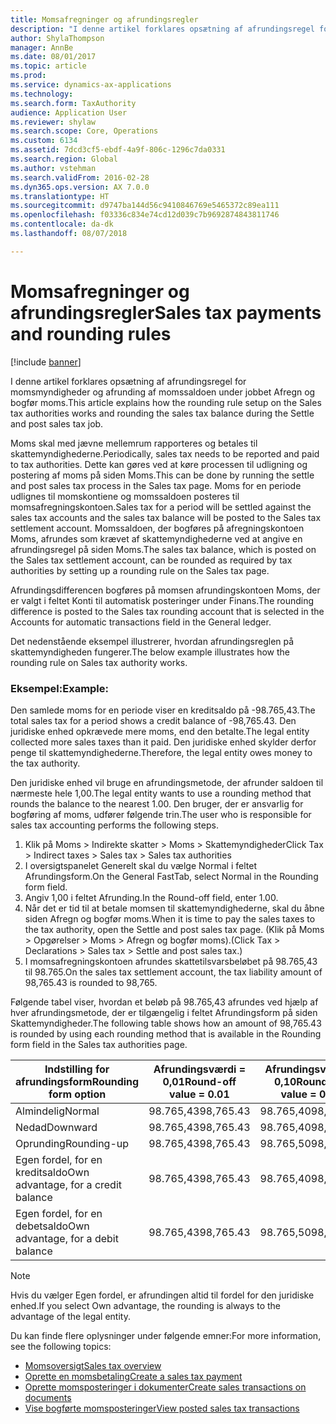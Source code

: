```yaml
---
title: Momsafregninger og afrundingsregler
description: "I denne artikel forklares opsætning af afrundingsregel for momsmyndigheder og afrunding af momssaldoen under jobbet Afregn og bogfør moms."
author: ShylaThompson
manager: AnnBe
ms.date: 08/01/2017
ms.topic: article
ms.prod: 
ms.service: dynamics-ax-applications
ms.technology: 
ms.search.form: TaxAuthority
audience: Application User
ms.reviewer: shylaw
ms.search.scope: Core, Operations
ms.custom: 6134
ms.assetid: 7dcd3cf5-ebdf-4a9f-806c-1296c7da0331
ms.search.region: Global
ms.author: vstehman
ms.search.validFrom: 2016-02-28
ms.dyn365.ops.version: AX 7.0.0
ms.translationtype: HT
ms.sourcegitcommit: d9747ba144d56c9410846769e5465372c89ea111
ms.openlocfilehash: f03336c834e74cd12d039c7b9692874843811746
ms.contentlocale: da-dk
ms.lasthandoff: 08/07/2018

---
```


# <a name="sales-tax-payments-and-rounding-rules"></a><span data-ttu-id="8d4ee-103">Momsafregninger og afrundingsregler</span><span class="sxs-lookup"><span data-stu-id="8d4ee-103">Sales tax payments and rounding rules</span></span>

[!include [banner](../includes/banner.md)]

<span data-ttu-id="8d4ee-104">I denne artikel forklares opsætning af afrundingsregel for momsmyndigheder og afrunding af momssaldoen under jobbet Afregn og bogfør moms.</span><span class="sxs-lookup"><span data-stu-id="8d4ee-104">This article explains how the rounding rule setup on the Sales tax authorities works and rounding the sales tax balance during the Settle and post sales tax job.</span></span>

<span data-ttu-id="8d4ee-105">Moms skal med jævne mellemrum rapporteres og betales til skattemyndighederne.</span><span class="sxs-lookup"><span data-stu-id="8d4ee-105">Periodically, sales tax needs to be reported and paid to tax authorities.</span></span> <span data-ttu-id="8d4ee-106">Dette kan gøres ved at køre processen til udligning og postering af moms på siden Moms.</span><span class="sxs-lookup"><span data-stu-id="8d4ee-106">This can be done by running the settle and post sales tax process in the Sales tax page.</span></span> <span data-ttu-id="8d4ee-107">Moms for en periode udlignes til momskontiene og momssaldoen posteres til momsafregningskontoen.</span><span class="sxs-lookup"><span data-stu-id="8d4ee-107">Sales tax for a period will be settled against the sales tax accounts and the sales tax balance will be posted to the Sales tax settlement account.</span></span> <span data-ttu-id="8d4ee-108">Momssaldoen, der bogføres på afregningskontoen Moms, afrundes som krævet af skattemyndighederne ved at angive en afrundingsregel på siden Moms.</span><span class="sxs-lookup"><span data-stu-id="8d4ee-108">The sales tax balance, which is posted on the Sales tax settlement account, can be rounded as required by tax authorities by setting up a rounding rule on the Sales tax page.</span></span> 

<span data-ttu-id="8d4ee-109">Afrundingsdifferencen bogføres på momsen afrundingskontoen Moms, der er valgt i feltet Konti til automatisk posteringer under Finans.</span><span class="sxs-lookup"><span data-stu-id="8d4ee-109">The rounding difference is posted to the Sales tax rounding account that is selected in the Accounts for automatic transactions field in the General ledger.</span></span>

<span data-ttu-id="8d4ee-110">Det nedenstående eksempel illustrerer, hvordan afrundingsreglen på skattemyndigheden fungerer.</span><span class="sxs-lookup"><span data-stu-id="8d4ee-110">The below example illustrates how the rounding rule on Sales tax authority works.</span></span>

### <a name="example"></a><span data-ttu-id="8d4ee-111">Eksempel:</span><span class="sxs-lookup"><span data-stu-id="8d4ee-111">Example:</span></span>

<span data-ttu-id="8d4ee-112">Den samlede moms for en periode viser en kreditsaldo på -98.765,43.</span><span class="sxs-lookup"><span data-stu-id="8d4ee-112">The total sales tax for a period shows a credit balance of -98,765.43.</span></span> <span data-ttu-id="8d4ee-113">Den juridiske enhed opkrævede mere moms, end den betalte.</span><span class="sxs-lookup"><span data-stu-id="8d4ee-113">The legal entity collected more sales taxes than it paid.</span></span> <span data-ttu-id="8d4ee-114">Den juridiske enhed skylder derfor penge til skattemyndighederne.</span><span class="sxs-lookup"><span data-stu-id="8d4ee-114">Therefore, the legal entity owes money to the tax authority.</span></span> 

<span data-ttu-id="8d4ee-115">Den juridiske enhed vil bruge en afrundingsmetode, der afrunder saldoen til nærmeste hele 1,00.</span><span class="sxs-lookup"><span data-stu-id="8d4ee-115">The legal entity wants to use a rounding method that rounds the balance to the nearest 1.00.</span></span> <span data-ttu-id="8d4ee-116">Den bruger, der er ansvarlig for bogføring af moms, udfører følgende trin.</span><span class="sxs-lookup"><span data-stu-id="8d4ee-116">The user who is responsible for sales tax accounting performs the following steps.</span></span>

1.  <span data-ttu-id="8d4ee-117">Klik på Moms &gt; Indirekte skatter &gt; Moms &gt; Skattemyndigheder</span><span class="sxs-lookup"><span data-stu-id="8d4ee-117">Click Tax &gt; Indirect taxes &gt; Sales tax &gt; Sales tax authorities</span></span>
2.  <span data-ttu-id="8d4ee-118">I oversigtspanelet Generelt skal du vælge Normal i feltet Afrundingsform.</span><span class="sxs-lookup"><span data-stu-id="8d4ee-118">On the General FastTab, select Normal in the Rounding form field.</span></span>
3.  <span data-ttu-id="8d4ee-119">Angiv 1,00 i feltet Afrunding.</span><span class="sxs-lookup"><span data-stu-id="8d4ee-119">In the Round-off field, enter 1.00.</span></span>
4.  <span data-ttu-id="8d4ee-120">Når det er tid til at betale momsen til skattemyndighederne, skal du åbne siden Afregn og bogfør moms.</span><span class="sxs-lookup"><span data-stu-id="8d4ee-120">When it is time to pay the sales taxes to the tax authority, open the Settle and post sales tax page.</span></span> <span data-ttu-id="8d4ee-121">(Klik på Moms &gt; Opgørelser &gt; Moms &gt; Afregn og bogfør moms).</span><span class="sxs-lookup"><span data-stu-id="8d4ee-121">(Click Tax &gt; Declarations &gt; Sales tax &gt; Settle and post sales tax.)</span></span>
5.  <span data-ttu-id="8d4ee-122">I momsafregningskontoen afrundes skattetilsvarsbeløbet på 98.765,43 til 98.765.</span><span class="sxs-lookup"><span data-stu-id="8d4ee-122">On the sales tax settlement account, the tax liability amount of 98,765.43 is rounded to 98,765.</span></span>

<span data-ttu-id="8d4ee-123">Følgende tabel viser, hvordan et beløb på 98.765,43 afrundes ved hjælp af hver afrundingsmetode, der er tilgængelig i feltet Afrundingsform på siden Skattemyndigheder.</span><span class="sxs-lookup"><span data-stu-id="8d4ee-123">The following table shows how an amount of 98,765.43 is rounded by using each rounding method that is available in the Rounding form field in the Sales tax authorities page.</span></span>

| <span data-ttu-id="8d4ee-124">Indstilling for afrundingsform</span><span class="sxs-lookup"><span data-stu-id="8d4ee-124">Rounding form option</span></span>                | <span data-ttu-id="8d4ee-125">Afrundingsværdi = 0,01</span><span class="sxs-lookup"><span data-stu-id="8d4ee-125">Round-off value = 0.01</span></span> | <span data-ttu-id="8d4ee-126">Afrundingsværdi = 0,10</span><span class="sxs-lookup"><span data-stu-id="8d4ee-126">Round-off value = 0.10</span></span> | <span data-ttu-id="8d4ee-127">Afrundingsværdi = 1,00</span><span class="sxs-lookup"><span data-stu-id="8d4ee-127">Round-off value = 1.00</span></span> | <span data-ttu-id="8d4ee-128">Afrundingsværdi = 100,00</span><span class="sxs-lookup"><span data-stu-id="8d4ee-128">Round-off value = 100.00</span></span> |
|-------------------------------------|------------------------|------------------------|------------------------|--------------------------|
| <span data-ttu-id="8d4ee-129">Almindelig</span><span class="sxs-lookup"><span data-stu-id="8d4ee-129">Normal</span></span>                              | <span data-ttu-id="8d4ee-130">98.765,43</span><span class="sxs-lookup"><span data-stu-id="8d4ee-130">98,765.43</span></span>              | <span data-ttu-id="8d4ee-131">98.765,40</span><span class="sxs-lookup"><span data-stu-id="8d4ee-131">98,765.40</span></span>              | <span data-ttu-id="8d4ee-132">98.765,00</span><span class="sxs-lookup"><span data-stu-id="8d4ee-132">98,765.00</span></span>              | <span data-ttu-id="8d4ee-133">98.800,00</span><span class="sxs-lookup"><span data-stu-id="8d4ee-133">98,800.00</span></span>                |
| <span data-ttu-id="8d4ee-134">Nedad</span><span class="sxs-lookup"><span data-stu-id="8d4ee-134">Downward</span></span>                            | <span data-ttu-id="8d4ee-135">98.765,43</span><span class="sxs-lookup"><span data-stu-id="8d4ee-135">98,765.43</span></span>              | <span data-ttu-id="8d4ee-136">98.765,40</span><span class="sxs-lookup"><span data-stu-id="8d4ee-136">98,765.40</span></span>              | <span data-ttu-id="8d4ee-137">98.765,00</span><span class="sxs-lookup"><span data-stu-id="8d4ee-137">98,765.00</span></span>              | <span data-ttu-id="8d4ee-138">98.700,00</span><span class="sxs-lookup"><span data-stu-id="8d4ee-138">98,700.00</span></span>                |
| <span data-ttu-id="8d4ee-139">Oprunding</span><span class="sxs-lookup"><span data-stu-id="8d4ee-139">Rounding-up</span></span>                         | <span data-ttu-id="8d4ee-140">98.765,43</span><span class="sxs-lookup"><span data-stu-id="8d4ee-140">98,765.43</span></span>              | <span data-ttu-id="8d4ee-141">98.765,50</span><span class="sxs-lookup"><span data-stu-id="8d4ee-141">98,765.50</span></span>              | <span data-ttu-id="8d4ee-142">98.766,00</span><span class="sxs-lookup"><span data-stu-id="8d4ee-142">98,766.00</span></span>              | <span data-ttu-id="8d4ee-143">98.800,00</span><span class="sxs-lookup"><span data-stu-id="8d4ee-143">98,800.00</span></span>                |
| <span data-ttu-id="8d4ee-144">Egen fordel, for en kreditsaldo</span><span class="sxs-lookup"><span data-stu-id="8d4ee-144">Own advantage, for a credit balance</span></span> | <span data-ttu-id="8d4ee-145">98.765,43</span><span class="sxs-lookup"><span data-stu-id="8d4ee-145">98,765.43</span></span>              | <span data-ttu-id="8d4ee-146">98.765,40</span><span class="sxs-lookup"><span data-stu-id="8d4ee-146">98,765.40</span></span>              | <span data-ttu-id="8d4ee-147">98.765,00</span><span class="sxs-lookup"><span data-stu-id="8d4ee-147">98,765.00</span></span>              | <span data-ttu-id="8d4ee-148">98.700,00</span><span class="sxs-lookup"><span data-stu-id="8d4ee-148">98,700.00</span></span>                |
| <span data-ttu-id="8d4ee-149">Egen fordel, for en debetsaldo</span><span class="sxs-lookup"><span data-stu-id="8d4ee-149">Own advantage, for a debit balance</span></span>  | <span data-ttu-id="8d4ee-150">98.765,43</span><span class="sxs-lookup"><span data-stu-id="8d4ee-150">98,765.43</span></span>              | <span data-ttu-id="8d4ee-151">98.765,50</span><span class="sxs-lookup"><span data-stu-id="8d4ee-151">98,765.50</span></span>              | <span data-ttu-id="8d4ee-152">98.766,00</span><span class="sxs-lookup"><span data-stu-id="8d4ee-152">98,766.00</span></span>              | <span data-ttu-id="8d4ee-153">98.800,00</span><span class="sxs-lookup"><span data-stu-id="8d4ee-153">98,800.00</span></span>                |

> [!NOTE]                                                                                  
> <span data-ttu-id="8d4ee-154">Hvis du vælger Egen fordel, er afrundingen altid til fordel for den juridiske enhed.</span><span class="sxs-lookup"><span data-stu-id="8d4ee-154">If you select Own advantage, the rounding is always to the advantage of the legal entity.</span></span> 

<span data-ttu-id="8d4ee-155">Du kan finde flere oplysninger under følgende emner:</span><span class="sxs-lookup"><span data-stu-id="8d4ee-155">For more information, see the following topics:</span></span>
- [<span data-ttu-id="8d4ee-156">Momsoversigt</span><span class="sxs-lookup"><span data-stu-id="8d4ee-156">Sales tax overview</span></span>](indirect-taxes-overview.md)
- [<span data-ttu-id="8d4ee-157">Oprette en momsbetaling</span><span class="sxs-lookup"><span data-stu-id="8d4ee-157">Create a sales tax payment</span></span>](tasks/create-sales-tax-payment.md)
- [<span data-ttu-id="8d4ee-158">Oprette momsposteringer i dokumenter</span><span class="sxs-lookup"><span data-stu-id="8d4ee-158">Create sales transactions on documents</span></span>](tasks/create-sales-tax-transactions-documents.md)
- [<span data-ttu-id="8d4ee-159">Vise bogførte momsposteringer</span><span class="sxs-lookup"><span data-stu-id="8d4ee-159">View posted sales tax transactions</span></span>](tasks/view-posted-sales-tax-transactions.md)



